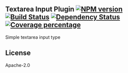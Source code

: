 Textarea Input Plugin [![NPM version][npm-image]][npm-url] [![Build Status][travis-image]][travis-url] [![Dependency Status][daviddm-image]][daviddm-url] [![Coverage percentage][coveralls-image]][coveralls-url]
---

Simple textarea input type

## License

Apache-2.0

[npm-image]: https://badge.fury.io/js/input-plugin-textarea.svg
[npm-url]: https://npmjs.org/package/input-plugin-textarea
[travis-image]: https://travis-ci.org/punchcard-cms/input-plugin-textarea.svg
[travis-url]: https://travis-ci.org/punchcard-cms/input-plugin-textarea
[daviddm-image]: https://david-dm.org/punchcard-cms/input-plugin-textarea.svg?theme=shields.io
[daviddm-url]: https://david-dm.org/punchcard-cms/input-plugin-textarea
[coveralls-image]: https://coveralls.io/repos/punchcard-cms/input-plugin-textarea/badge.svg
[coveralls-url]: https://coveralls.io/r/punchcard-cms/input-plugin-textarea
